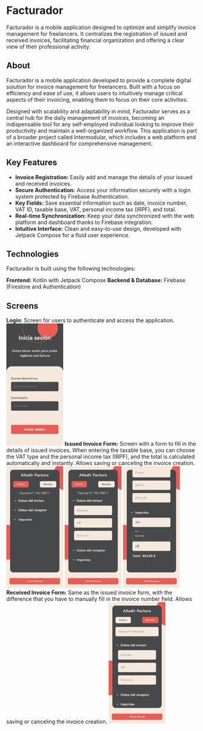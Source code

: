 # Facturador

Facturador is a mobile application designed to optimize and simplify invoice management for freelancers. It centralizes the registration of issued and received invoices, facilitating financial organization and offering a clear view of their professional activity.

## About

Facturador is a mobile application developed to provide a complete digital solution for invoice management for freelancers. Built with a focus on efficiency and ease of use, it allows users to intuitively manage critical aspects of their invoicing, enabling them to focus on their core activities.

Designed with scalability and adaptability in mind, Facturador serves as a central hub for the daily management of invoices, becoming an indispensable tool for any self-employed individual looking to improve their productivity and maintain a well-organized workflow. This application is part of a broader project called Intermodular, which includes a web platform and an interactive dashboard for comprehensive management.

## Key Features

* **Invoice Registration:** Easily add and manage the details of your issued and received invoices.
* **Secure Authentication:** Access your information securely with a login system protected by Firebase Authentication.
* **Key Fields:** Save essential information such as date, invoice number, VAT ID, taxable base, VAT, personal income tax (IRPF), and total.
* **Real-time Synchronization:** Keep your data synchronized with the web platform and dashboard thanks to Firebase integration.
* **Intuitive Interface:** Clean and easy-to-use design, developed with Jetpack Compose for a fluid user experience.

## Technologies

Facturador is built using the following technologies:

**Frontend:** Kotlin with Jetpack Compose
**Backend & Database:** Firebase (Firestore and Authentication)

## Screens

**Login:** Screen for users to authenticate and access the application.
<img src="app/src/main/res/drawable/login.jpg" alt="Login Screen" width="150">
**Issued Invoice Form:** Screen with a form to fill in the details of issued invoices. When entering the taxable base, you can choose the VAT type and the personal income tax (IRPF), and the total is calculated automatically and instantly. Allows saving or canceling the invoice creation.
<img src="app/src/main/res/drawable/factura1.jpg" alt="Issued Invoice Form" width="150">
<img src="app/src/main/res/drawable/factura2.jpg" alt="Issued Invoice Form" width="150">
<img src="app/src/main/res/drawable/factura4.jpg" alt="Issued Invoice Form" width="150">
**Received Invoice Form:** Same as the issued invoice form, with the difference that you have to manually fill in the invoice number field. Allows saving or canceling the invoice creation.
<img src="app/src/main/res/drawable/factura3.jpg" alt="Received Invoice Form" width="150">
